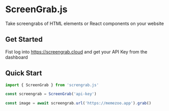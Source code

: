 # ScreenGrab.js

Take screengrabs of HTML elements or React components on your website

## Get Started

Fist log into https://screengrab.cloud and get your API Key from the dashboard

## Quick Start

```ts
import { ScreenGrab } from 'screngrab.js'

const screengrab = ScreenGrab('api-key')

const image = await screengrab.url('https://memezoo.app').grab()

```

